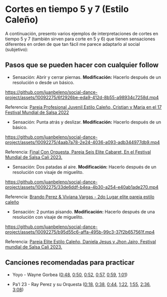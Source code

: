 # Cortes en tiempo 5 y 7 (Estilo Caleño)

A continuación, presento varios ejemplos de interpretaciones de cortes en tiempo 5 y 7 (también sirven para corte en 5 y 6) que tienen sensaciones diferentes en orden de que tan fácil me parece adaptarlo al social (subjetivo):



## Pasos que se pueden hacer con cualquier follow


- Sensación: Abrir y cerrar piernas. **Modificación:** Hacerlo después de un resolución o desde un básico.

https://github.com/juanbeleno/social-dance-project/assets/10092275/6f2926be-eda9-412d-8b55-a98934c7258d.mp4

Referencia: [Pareja Profesional Juvenil Estilo Caleño, Cristian y Maria en el 17 Festival Mundial de Salsa 2022](https://www.youtube.com/watch?v=sFt5xL4EO9M&t=48s)


- Sensación: Punta atrás y deslizar. **Modificación:** Hacerlo después de un básico.

https://github.com/juanbeleno/social-dance-project/assets/10092275/4aab7a78-2e24-4036-a093-adb344977db9.mp4

Referencia: [Final Con Orquesta, Pareja Seis Elite Cabaret, En el Festival Mundial de Salsa Cali 2023.](https://www.youtube.com/watch?v=n7mDCg1IezI&t=59s)


- Sensación: Dos patadas al aire. **Modificación:** Hacerlo después de un resolución con visaje de miguelito.

https://github.com/juanbeleno/social-dance-project/assets/10092275/33de6ddf-b4ea-4b30-a254-e40ab1ade270.mp4

Referencia: [Brando Perez & Viviana Vargas - 2do Lugar elite pareja estilo caleño](https://www.youtube.com/watch?v=lVRXvvmeNc0&t=38s)


- Sensación: 2 puntas pisando. **Modificación:** Hacerlo después de una resolución con visaje de miguelito.

https://github.com/juanbeleno/social-dance-project/assets/10092275/b95d55c6-affa-495b-99c3-37f2b657561f.mp4

Referencia: [Pareja Elite Estilo Caleño, Daniela Jesus y Jhon Jairo, Festival mundial de Salsa Cali 2023.](https://www.youtube.com/watch?v=bwL4HauBBzE&t=41s)


## Canciones recomendadas para practicar

- Yoyo - Wayne Gorbea ([0:48](https://youtu.be/LwYYukqmOTY?si=ULH2sfgI7qw33TV_&t=48), [0:50](https://youtu.be/LwYYukqmOTY?si=56zfMU7GtHBrn5hg&t=50), [0:52](https://youtu.be/LwYYukqmOTY?si=56zfMU7GtHBrn5hg&t=52), [0:57](https://youtu.be/LwYYukqmOTY?si=56zfMU7GtHBrn5hg&t=57), [0:59](https://youtu.be/LwYYukqmOTY?si=56zfMU7GtHBrn5hg&t=59), [1:01](https://youtu.be/LwYYukqmOTY?si=56zfMU7GtHBrn5hg&t=61))

- Pa'l 23 - Ray Perez y su Orquesta ([0:18](https://youtu.be/qK6LXIuIb24?si=Iswp84A3d8m3s0DN&t=18), [0:38](https://youtu.be/qK6LXIuIb24?si=hxQbodlNtWIl9lS0&t=38), [0:44](https://youtu.be/qK6LXIuIb24?si=rMbvnWFL0jdS-z26&t=44), [1:22](https://youtu.be/qK6LXIuIb24?si=Y6nJycyNWgO347YW&t=82), [1:55](https://youtu.be/qK6LXIuIb24?si=h_5QjjWIqhALxXGr&t=115), [2:36](https://youtu.be/qK6LXIuIb24?si=zqI6mkHbPLKaRMmc&t=156), [3:08](https://youtu.be/qK6LXIuIb24?si=s2B4BBK6OG_gPrGv&t=188))



